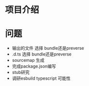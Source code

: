 # 项目介绍

# 问题
- 输出的文件 选择 bundle还是preverse
- .d.ts 选择 bundle还是preverse
- sourcemap 生成
- 完成package.json编写
- stub研究
- 调研esbuild typescript 可能性
